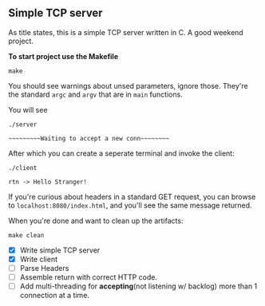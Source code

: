 ## Simple TCP server
As title states, this is a simple TCP server written in C. A good weekend project.



**To start project use the Makefile**

```
make
```

You should see warnings about unsed parameters, ignore those. They're the standard `argc` and `argv` that are in `main` functions.

You will see
```
./server

~~~~~~~~~Waiting to accept a new conn~~~~~~~~

```
After which you can create a seperate terminal and invoke the client:
```
./client

rtn -> Hello Stranger!
```

If you're curious about headers in a standard GET request, you can  browse to `localhost:8080/index.html`, and you'll see the same message returned.

When you're done and want to clean up the artifacts:
```
make clean
```

- [x] Write simple TCP server
- [x] Write client
- [ ] Parse Headers
- [ ] Assemble return with correct HTTP code.
- [ ] Add multi-threading for **accepting**(not listening w/ backlog) more than 1 connection at a time.
